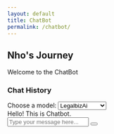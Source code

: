 ```yaml
---
layout: default
title: ChatBot
permalink: /chatbot/
---
```


<div class="chatbot-page">
  <div class="chatbot-header">
    <h2>Nho's Journey</h2>
    <p>Welcome to the ChatBot</p>
  </div>
  <div class="chatbot-container">
    <div class="chatbot-sidebar">
      <h3>Chat History</h3>
      <div class="chat-history">
        <!-- Lịch sử đoạn chat sẽ được thêm vào đây -->
      </div>
    </div>
    <div class="chatbot-main">
      <div class="model-selection">
        <label for="model-select">Choose a model:</label>
        <select id="model-select">
          <option value="LegalbizAi">LegalbizAi</option>
          <option value="LegalbizAi_gpt">LegalbizAi_gpt</option>
        </select>
      </div>
      <div id="chat-window">
        <div id="output">
          <div class="bot-message">Hello! This is Chatbot.</div>
        </div>
      </div>
      <div id="input-container">
        <input type="text" id="user-input" placeholder="Type your message here...">
        <button id="send-button"><i class="fas fa-paper-plane"></i></button>
      </div>
    </div>
  </div>
</div>
